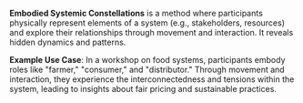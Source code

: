 **Embodied Systemic Constellations** is a method where participants physically represent elements of a system (e.g., stakeholders, resources) and explore their relationships through movement and interaction. It reveals hidden dynamics and patterns.

**Example Use Case**: In a workshop on food systems, participants embody roles like "farmer," "consumer," and "distributor." Through movement and interaction, they experience the interconnectedness and tensions within the system, leading to insights about fair pricing and sustainable practices.

